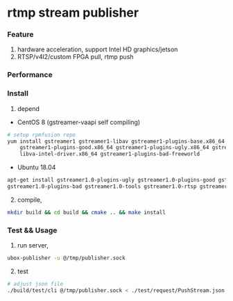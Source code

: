 rtmp stream publisher
=================
### Feature

1. hardware acceleration, support Intel HD graphics/jetson
2. RTSP/v4l2/custom FPGA pull, rtmp push

### Performance

### Install
1. depend

* CentOS 8 (gstreamer-vaapi self compiling)
```bash
# setup rpmfusion repo
yum install gstreamer1 gstreamer1-libav gstreamer1-plugins-base.x86_64 gstreamer1-plugins-bad-free.x86_64 \
    gstreamer1-plugins-good.x86_64 gstreamer1-plugins-ugly.x86_64 gstreamer1-plugins-ugly-free.x86_64 \
    libva-intel-driver.x86_64 gstreamer1-plugins-bad-freeworld
```

* Ubuntu 18.04
```bash
apt-get install gstreamer1.0-plugins-ugly gstreamer1.0-plugins-good gstreamer1.0-plugins-base \
gstreamer1.0-plugins-bad gstreamer1.0-tools gstreamer1.0-rtsp gstreamer1.0-vaapi  gstreamer1.0-libav
```

2. compile,

```bash
mkdir build && cd build && cmake .. && make install
```

### Test && Usage

1. run server,
```bash
ubox-publisher -u @/tmp/publisher.sock
```

2. test
```bash
# adjust json file
./build/test/cli @/tmp/publisher.sock < ./test/request/PushStream.json
```
